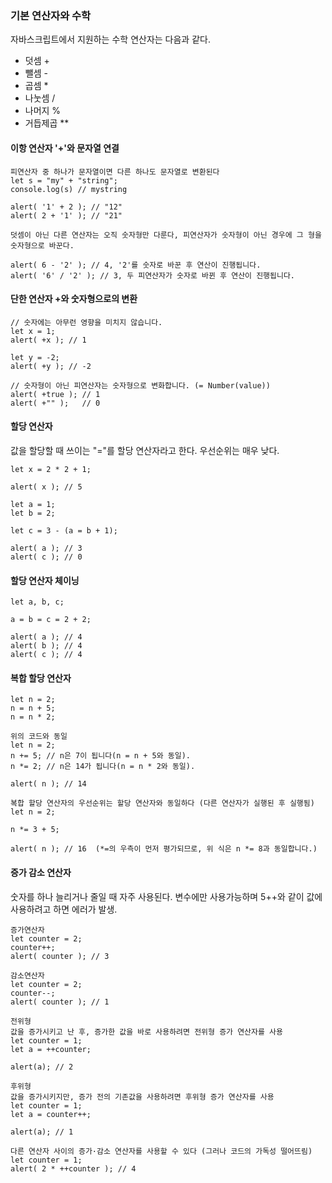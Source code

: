 ### 기본 연산자와 수학

자바스크립트에서 지원하는 수학 연산자는 다음과 같다.

- 덧셈 +
- 뺄셈 -
- 곱셈 \*
- 나눗셈 /
- 나머지 %
- 거듭제곱 \*\*

#### 이항 연산자 '+'와 문자열 연결

```
피연산자 중 하나가 문자열이면 다른 하나도 문자열로 변환된다
let s = "my" + "string";
console.log(s) // mystring

alert( '1' + 2 ); // "12"
alert( 2 + '1' ); // "21"
```

```
덧셈이 아닌 다른 연산자는 오직 숫자형만 다룬다, 피연산자가 숫자형이 아닌 경우에 그 형을 숫자형으로 바꾼다.

alert( 6 - '2' ); // 4, '2'를 숫자로 바꾼 후 연산이 진행됩니다.
alert( '6' / '2' ); // 3, 두 피연산자가 숫자로 바뀐 후 연산이 진행됩니다.
```

#### 단한 연산자 +와 숫자형으로의 변환

```
// 숫자에는 아무런 영향을 미치지 않습니다.
let x = 1;
alert( +x ); // 1

let y = -2;
alert( +y ); // -2

// 숫자형이 아닌 피연산자는 숫자형으로 변화합니다. (= Number(value))
alert( +true ); // 1
alert( +"" );   // 0
```

#### 할당 연산자

값을 할당할 때 쓰이는 "="를 할당 연산자라고 한다. 우선순위는 매우 낮다.

```
let x = 2 * 2 + 1;

alert( x ); // 5

let a = 1;
let b = 2;

let c = 3 - (a = b + 1);

alert( a ); // 3
alert( c ); // 0
```

#### 할당 연산자 체이닝

```
let a, b, c;

a = b = c = 2 + 2;

alert( a ); // 4
alert( b ); // 4
alert( c ); // 4
```

#### 복합 할당 연산자

```
let n = 2;
n = n + 5;
n = n * 2;

위의 코드와 동일
let n = 2;
n += 5; // n은 7이 됩니다(n = n + 5와 동일).
n *= 2; // n은 14가 됩니다(n = n * 2와 동일).

alert( n ); // 14

복합 할당 연산자의 우선순위는 할당 연산자와 동일하다 (다른 연산자가 실행된 후 실행됨)
let n = 2;

n *= 3 + 5;

alert( n ); // 16  (*=의 우측이 먼저 평가되므로, 위 식은 n *= 8과 동일합니다.)
```

#### 증가 감소 연산자

숫자를 하나 늘리거나 줄일 때 자주 사용된다.
변수에만 사용가능하며 5++와 같이 값에 사용하려고 하면 에러가 발생.

```
증가연산자
let counter = 2;
counter++;
alert( counter ); // 3

감소연산자
let counter = 2;
counter--;
alert( counter ); // 1

전위형
값을 증가시키고 난 후, 증가한 값을 바로 사용하려면 전위형 증가 연산자를 사용
let counter = 1;
let a = ++counter;

alert(a); // 2

후위형
값을 증가시키지만, 증가 전의 기존값을 사용하려면 후위형 증가 연산자를 사용
let counter = 1;
let a = counter++;

alert(a); // 1

다른 연산자 사이의 증가·감소 연산자를 사용할 수 있다 (그러나 코드의 가독성 떨어뜨림)
let counter = 1;
alert( 2 * ++counter ); // 4

```
